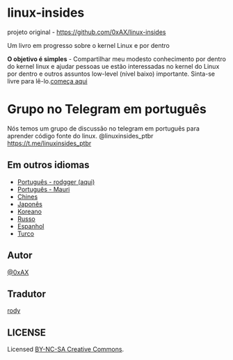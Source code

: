 linux-insides
===============
projeto original - https://github.com/0xAX/linux-insides

Um livro em progresso sobre o kernel Linux e  por dentro


**O objetivo é simples** - Compartilhar meu modesto conhecimento por dentro do kernel linux e ajudar pessoas ue estão interessadas no kernel do Linux por dentro e outros assuntos low-level (nível baixo) importante. Sinta-se livre para lê-lo.[começa aqui](https://rodgger.gitbook.io/linux-insides-pt-br/)


# Grupo no Telegram em português
Nós temos um grupo de discussão no telegram em português para aprender código fonte do linux.
@linuxinsides_ptbr https://t.me/linuxinsides_ptbr


Em outros idiomas
-----------------

  * [Português - rodgger (aqui)](https://github.com/rodggerbr/linux-insides)
  * [Português - Mauri](https://github.com/mauri870/linux-insides)
  * [Chines](https://github.com/MintCN/linux-insides-zh)
  * [Japonês](https://github.com/tkmru/linux-insides-ja)
  * [Koreano](https://github.com/junsooo/linux-insides-ko)
  * [Russo](https://github.com/proninyaroslav/linux-insides-ru)
  * [Espanhol](https://github.com/leolas95/linux-insides)
  * [Turco](https://github.com/ayyucedemirbas/linux-insides_Turkish)

Autor
---------------

[@0xAX](https://twitter.com/0xAX)

Tradutor
---------------
[rody](https://t.me/h4child)

LICENSE
-------------

Licensed [BY-NC-SA Creative Commons](http://creativecommons.org/licenses/by-nc-sa/4.0/).

